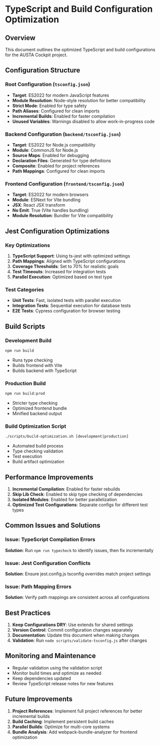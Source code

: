 # TypeScript and Build Configuration Optimization

## Overview

This document outlines the optimized TypeScript and build configurations for the AUSTA Cockpit project.

## Configuration Structure

### Root Configuration (`tsconfig.json`)
- **Target**: ES2022 for modern JavaScript features
- **Module Resolution**: Node-style resolution for better compatibility
- **Strict Mode**: Enabled for type safety
- **Path Aliases**: Configured for clean imports
- **Incremental Builds**: Enabled for faster compilation
- **Unused Variables**: Warnings disabled to allow work-in-progress code

### Backend Configuration (`backend/tsconfig.json`)
- **Target**: ES2022 for Node.js compatibility
- **Module**: CommonJS for Node.js
- **Source Maps**: Enabled for debugging
- **Declaration Files**: Generated for type definitions
- **Composite**: Enabled for project references
- **Path Mappings**: Configured for clean imports

### Frontend Configuration (`frontend/tsconfig.json`)
- **Target**: ES2022 for modern browsers
- **Module**: ESNext for Vite bundling
- **JSX**: React JSX transform
- **No Emit**: True (Vite handles bundling)
- **Module Resolution**: Bundler for Vite compatibility

## Jest Configuration Optimizations

### Key Optimizations
1. **TypeScript Support**: Using ts-jest with optimized settings
2. **Path Mappings**: Aligned with TypeScript configurations
3. **Coverage Thresholds**: Set to 70% for realistic goals
4. **Test Timeouts**: Increased for integration tests
5. **Parallel Execution**: Optimized based on test type

### Test Categories
- **Unit Tests**: Fast, isolated tests with parallel execution
- **Integration Tests**: Sequential execution for database tests
- **E2E Tests**: Cypress configuration for browser testing

## Build Scripts

### Development Build
```bash
npm run build
```
- Runs type checking
- Builds frontend with Vite
- Builds backend with TypeScript

### Production Build
```bash
npm run build:prod
```
- Stricter type checking
- Optimized frontend bundle
- Minified backend output

### Build Optimization Script
```bash
./scripts/build-optimization.sh [development|production]
```
- Automated build process
- Type checking validation
- Test execution
- Build artifact optimization

## Performance Improvements

1. **Incremental Compilation**: Enabled for faster rebuilds
2. **Skip Lib Check**: Enabled to skip type checking of dependencies
3. **Isolated Modules**: Enabled for better parallelization
4. **Optimized Test Configurations**: Separate configs for different test types

## Common Issues and Solutions

### Issue: TypeScript Compilation Errors
**Solution**: Run `npm run typecheck` to identify issues, then fix incrementally

### Issue: Jest Configuration Conflicts
**Solution**: Ensure jest.config.js tsconfig overrides match project settings

### Issue: Path Mapping Errors
**Solution**: Verify path mappings are consistent across all configurations

## Best Practices

1. **Keep Configurations DRY**: Use extends for shared settings
2. **Version Control**: Commit configuration changes separately
3. **Documentation**: Update this document when making changes
4. **Validation**: Run `node scripts/validate-tsconfig.js` after changes

## Monitoring and Maintenance

- Regular validation using the validation script
- Monitor build times and optimize as needed
- Keep dependencies updated
- Review TypeScript release notes for new features

## Future Improvements

1. **Project References**: Implement full project references for better incremental builds
2. **Build Caching**: Implement persistent build caches
3. **Parallel Builds**: Optimize for multi-core systems
4. **Bundle Analysis**: Add webpack-bundle-analyzer for frontend optimization